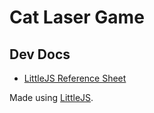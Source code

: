 # Cat Laser Game

## Dev Docs
- [LittleJS Reference Sheet](https://github.com/KilledByAPixel/LittleJS/blob/main/reference.md)

Made using [LittleJS](https://github.com/KilledByAPixel/LittleJS?tab=readme-ov-file).
